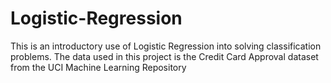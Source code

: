 # Logistic-Regression
This is an introductory use of Logistic Regression into solving classification problems. 
The data used in this project is the Credit Card Approval dataset from the UCI Machine Learning Repository
